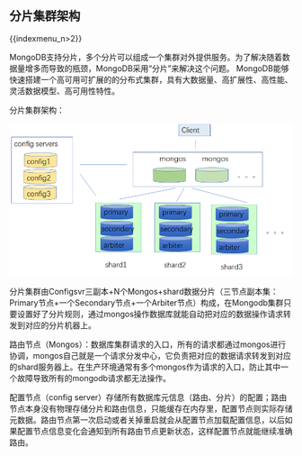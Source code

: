 ## 分片集群架构

{{indexmenu_n>2}}

MongoDB支持分片，多个分片可以组成一个集群对外提供服务。为了解决随着数据量增多而导致的瓶颈，MongoDB采用“分片”来解决这个问题。
MongoDB能够快速搭建一个高可用可扩展的的分布式集群，具有大数据量、高扩展性、高性能、灵活数据模型、高可用性特性。

分片集群架构：

![image](/images/mongodb002.png)

分片集群由Configsvr三副本+N个Mongos+shard数据分片（三节点副本集：Primary节点+一个Secondary节点+一个Arbiter节点）构成，在Mongodb集群只要设置好了分片规则，通过mongos操作数据库就能自动把对应的数据操作请求转发到对应的分片机器上。

路由节点（Mongos）：数据库集群请求的入口，所有的请求都通过mongos进行协调，mongos自己就是一个请求分发中心，它负责把对应的数据请求转发到对应的shard服务器上。在生产环境通常有多个mongos作为请求的入口，防止其中一个故障导致所有的mongodb请求都无法操作。

配置节点（config server）存储所有数据库元信息（路由、分片）的配置；路由节点本身没有物理存储分片和路由信息，只能缓存在内存里，配置节点则实际存储元数据。路由节点第一次启动或者关掉重启就会从配置节点加载配置信息，以后如果配置节点信息变化会通知到所有路由节点更新状态，这样配置节点就能继续准确路由。


